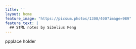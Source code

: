 ```yaml
---
title: ''
layout: home
feature_image: "https://picsum.photos/1300/400?image=989"
feature_text: |
  ## STML notes by Sibelius Peng
---
```


ppplace holder



